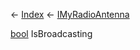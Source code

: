 ← [Index](Api-Index) ← [IMyRadioAntenna](Sandbox.ModAPI.Ingame.IMyRadioAntenna)

[bool](System.Boolean) IsBroadcasting